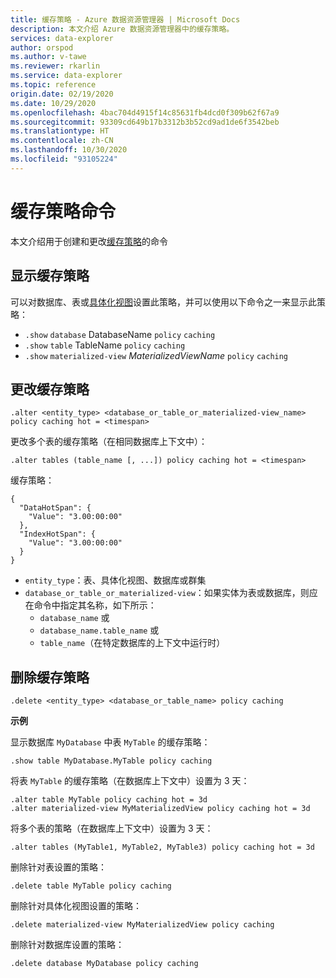```yaml
---
title: 缓存策略 - Azure 数据资源管理器 | Microsoft Docs
description: 本文介绍 Azure 数据资源管理器中的缓存策略。
services: data-explorer
author: orspod
ms.author: v-tawe
ms.reviewer: rkarlin
ms.service: data-explorer
ms.topic: reference
origin.date: 02/19/2020
ms.date: 10/29/2020
ms.openlocfilehash: 4bac704d4915f14c85631fb4dcd0f309b62f67a9
ms.sourcegitcommit: 93309cd649b17b3312b3b52cd9ad1de6f3542beb
ms.translationtype: HT
ms.contentlocale: zh-CN
ms.lasthandoff: 10/30/2020
ms.locfileid: "93105224"
---
```

# <a name="cache-policy-command"></a>缓存策略命令

本文介绍用于创建和更改[缓存策略](cachepolicy.md)的命令 

## <a name="displaying-the-cache-policy"></a>显示缓存策略

可以对数据库、表或[具体化视图](materialized-views/materialized-view-overview.md)设置此策略，并可以使用以下命令之一来显示此策略：

* `.show` `database` DatabaseName `policy` `caching`
* `.show` `table` TableName `policy` `caching`
* `.show` `materialized-view` *MaterializedViewName* `policy` `caching`

## <a name="altering-the-cache-policy"></a>更改缓存策略

```kusto
.alter <entity_type> <database_or_table_or_materialized-view_name> policy caching hot = <timespan>
```

更改多个表的缓存策略（在相同数据库上下文中）：

```kusto
.alter tables (table_name [, ...]) policy caching hot = <timespan>
```

缓存策略：

```kusto
{
  "DataHotSpan": {
    "Value": "3.00:00:00"
  },
  "IndexHotSpan": {
    "Value": "3.00:00:00"
  }
}
```

* `entity_type`：表、具体化视图、数据库或群集
* `database_or_table_or_materialized-view`：如果实体为表或数据库，则应在命令中指定其名称，如下所示： 
  - `database_name` 或 
  - `database_name.table_name` 或 
  - `table_name`（在特定数据库的上下文中运行时）

## <a name="deleting-the-cache-policy"></a>删除缓存策略

```kusto
.delete <entity_type> <database_or_table_name> policy caching
```

**示例**

显示数据库 `MyDatabase` 中表 `MyTable` 的缓存策略：

```kusto
.show table MyDatabase.MyTable policy caching 
```

将表 `MyTable` 的缓存策略（在数据库上下文中）设置为 3 天：

```kusto
.alter table MyTable policy caching hot = 3d
.alter materialized-view MyMaterializedView policy caching hot = 3d
```

将多个表的策略（在数据库上下文中）设置为 3 天：

```kusto
.alter tables (MyTable1, MyTable2, MyTable3) policy caching hot = 3d
```

删除针对表设置的策略：

```kusto
.delete table MyTable policy caching
```

删除针对具体化视图设置的策略：

```kusto
.delete materialized-view MyMaterializedView policy caching
```

删除针对数据库设置的策略：

```kusto
.delete database MyDatabase policy caching
```
